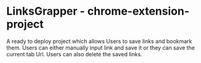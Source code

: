 # LinksGrapper - chrome-extension-project
A ready to deploy project which allows Users to save links and bookmark them. 
Users can either manually input link and save it or they can save the current tab Url. 
Users can also delete the saved links. 
